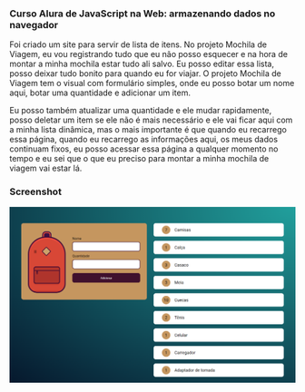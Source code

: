 ### Curso Alura de JavaScript na Web: armazenando dados no navegador ###

Foi criado um site para servir de lista de itens. No projeto Mochila de Viagem, eu vou registrando tudo que eu não posso esquecer e na hora de montar a minha mochila estar tudo ali salvo. Eu posso editar essa lista, posso deixar tudo bonito para quando eu for viajar. O projeto Mochila de Viagem tem o visual com formulário simples, onde eu posso botar um nome aqui, botar uma quantidade e adicionar um item.


Eu posso também atualizar uma quantidade e ele mudar rapidamente, posso deletar um item se ele não é mais necessário e ele vai ficar aqui com a minha lista dinâmica, mas o mais importante é que quando eu recarrego essa página, quando eu recarrego as informações aqui, os meus dados continuam fixos, eu posso acessar essa página a qualquer momento no tempo e eu sei que o que eu preciso para montar a minha mochila de viagem vai estar lá.


### Screenshot

![](./FireShot%20Capture%20-%20Mochila%20de%20viagem.png)